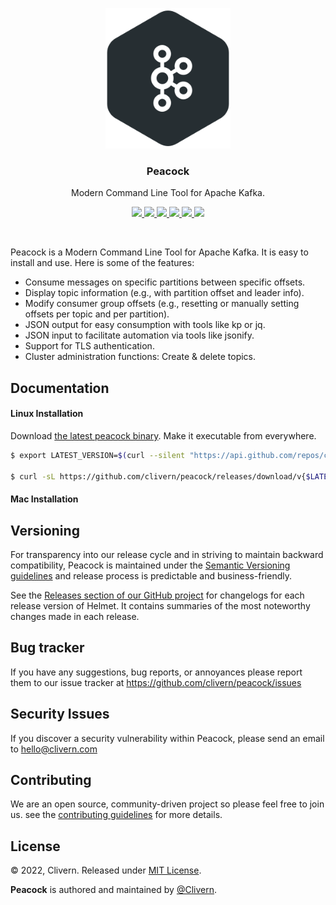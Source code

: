 <p align="center">
    <img src="/static/logo.svg?v=0.2.0" width="200" />
    <h3 align="center">Peacock</h3>
    <p align="center">Modern Command Line Tool for Apache Kafka.</p>
    <p align="center">
        <a href="https://github.com/clivern/peacock/actions/workflows/cli.yml">
            <img src="https://github.com/clivern/peacock/actions/workflows/cli.yml/badge.svg">
        </a>
        <a href="https://github.com/Clivern/Peacock/actions/workflows/release.yml">
            <img src="https://github.com/Clivern/Peacock/actions/workflows/release.yml/badge.svg">
        </a>
        <a href="https://github.com/clivern/peacock/releases">
            <img src="https://img.shields.io/badge/Version-0.2.0-blue.svg">
        </a>
        <a href="https://goreportcard.com/report/github.com/clivern/peacock">
            <img src="https://goreportcard.com/badge/github.com/clivern/peacock?v=0.2.0">
        </a>
        <a href="https://godoc.org/github.com/clivern/peacock">
            <img src="https://godoc.org/github.com/clivern/peacock?status.svg">
        </a>
        <a href="https://github.com/clivern/peacock/blob/master/LICENSE">
            <img src="https://img.shields.io/badge/LICENSE-MIT-blue.svg">
        </a>
    </p>
</p>
<br/>

Peacock is a Modern Command Line Tool for Apache Kafka. It is easy to install and use. Here is some of the features:

- Consume messages on specific partitions between specific offsets.
- Display topic information (e.g., with partition offset and leader info).
- Modify consumer group offsets (e.g., resetting or manually setting offsets per topic and per partition).
- JSON output for easy consumption with tools like kp or jq.
- JSON input to facilitate automation via tools like jsonify.
- Support for TLS authentication.
- Cluster administration functions: Create & delete topics.

## Documentation

#### Linux Installation

Download [the latest peacock binary](https://github.com/clivern/peacock/releases). Make it executable from everywhere.

```zsh
$ export LATEST_VERSION=$(curl --silent "https://api.github.com/repos/clivern/peacock/releases/latest" | jq '.tag_name' | sed -E 's/.*"([^"]+)".*/\1/' | tr -d v)

$ curl -sL https://github.com/clivern/peacock/releases/download/v{$LATEST_VERSION}/peacock_{$LATEST_VERSION}_Linux_x86_64.tar.gz | tar xz
```

#### Mac Installation


## Versioning

For transparency into our release cycle and in striving to maintain backward compatibility, Peacock is maintained under the [Semantic Versioning guidelines](https://semver.org/) and release process is predictable and business-friendly.

See the [Releases section of our GitHub project](https://github.com/clivern/peacock/releases) for changelogs for each release version of Helmet. It contains summaries of the most noteworthy changes made in each release.

## Bug tracker

If you have any suggestions, bug reports, or annoyances please report them to our issue tracker at https://github.com/clivern/peacock/issues

## Security Issues

If you discover a security vulnerability within Peacock, please send an email to [hello@clivern.com](mailto:hello@clivern.com)

## Contributing

We are an open source, community-driven project so please feel free to join us. see the [contributing guidelines](CONTRIBUTING.md) for more details.

## License

© 2022, Clivern. Released under [MIT License](https://opensource.org/licenses/mit-license.php).

**Peacock** is authored and maintained by [@Clivern](http://github.com/clivern).
